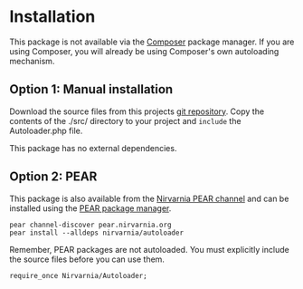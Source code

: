 
# Installation

This package is not available via the [Composer](https://getcomposer.org/) package manager. If you are using Composer, you will already be using Composer's own autoloading mechanism.


## Option 1: Manual installation

Download the source files from this projects [git repository](https://github.com/nirvarnia/autoloader). Copy the contents of the ./src/ directory to your project and `include` the Autoloader.php file.

This package has no external dependencies.


## Option 2: PEAR

This package is also available from the [Nirvarnia PEAR channel](http://pear.nirvarnia.org) and can be installed using the [PEAR package manager](http://pear.php.net/).

    pear channel-discover pear.nirvarnia.org
    pear install --alldeps nirvarnia/autoloader

Remember, PEAR packages are not autoloaded. You must explicitly include the source files before you can use them.

    require_once Nirvarnia/Autoloader;

